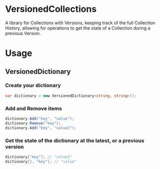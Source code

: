 # VersionedCollections
A library for Collections with Versions, keeping track of the full Collection History, allowing for operations to get the state of a Collection during a previous Version.

# Usage

## VersionedDictionary
### Create your dictionary
```csharp
var dictionary = new VersionedDictionary<string, string>();
```

### Add and Remove items
```csharp
dictionary.Add("key", "value");
dictionary.Remove("key");
dictionary.Add("key", "value2");
```

### Get the state of the dictionary at the latest, or a previous version
```csharp
dictionary["key"]; // "value2"
dictionary[1, "key"]; // "value"
``` 